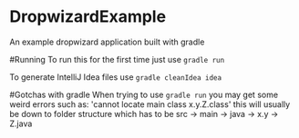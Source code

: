 # DropwizardExample
An example dropwizard application built with gradle

#Running
To run this for the first time just use `gradle run`

To generate IntelliJ Idea files use `gradle cleanIdea idea`

#Gotchas with gradle
When trying to use `gradle run` you may get some weird errors such as:
'cannot locate main class x.y.Z.class'
this will usually be down to folder structure which has to be src -> main -> java -> x.y -> Z.java
